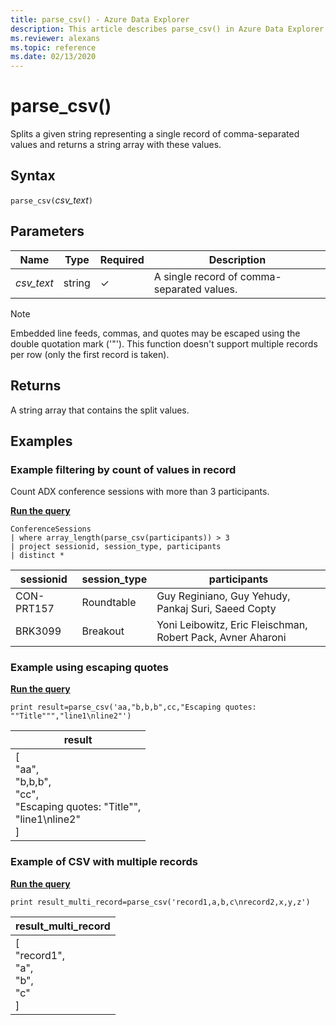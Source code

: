 ```yaml
---
title: parse_csv() - Azure Data Explorer
description: This article describes parse_csv() in Azure Data Explorer.
ms.reviewer: alexans
ms.topic: reference
ms.date: 02/13/2020
---
```

# parse_csv()

Splits a given string representing a single record of comma-separated values and returns a string array with these values.

## Syntax

`parse_csv(`*csv_text*`)`

## Parameters

| Name | Type | Required | Description |
| -- | -- | -- | -- |
| *csv_text* | string | &check; | A single record of comma-separated values. |

> [!NOTE]
> Embedded line feeds, commas, and quotes may be escaped using the double quotation mark ('"').
This function doesn't support multiple records per row (only the first record is taken).

## Returns

A string array that contains the split values.

## Examples

### Example filtering by count of values in record

Count ADX conference sessions with more than 3 participants.

[**Run the query**](https://dataexplorer.azure.com/clusters/help/databases/Samples?query=H4sIAAAAAAAAA3POz0tLLUrNS04NTi0uzszPK+blqlEozwCKKSQWFSVWxuek5qWXZGgUJBYVp8YnF5eBWCWZyZkFiXklxZqaCnYKxgCdQH/uRQAAAA==)

```kusto
ConferenceSessions
| where array_length(parse_csv(participants)) > 3
| project sessionid, session_type, participants
| distinct *
```

|sessionid|session_type|participants|
|--|--|--|
|CON-PRT157|Roundtable|Guy Reginiano, Guy Yehudy, Pankaj Suri, Saeed Copty|
|BRK3099|Breakout|Yoni Leibowitz, Eric Fleischman, Robert Pack, Avner Aharoni|

### Example using escaping quotes

[**Run the query**](https://dataexplorer.azure.com/clusters/help/databases/Samples?query=H4sIAAAAAAAAAxXFMQqAMAwF0KuUv1Qhi46CozdwFCSWIIVSa5N6fpU3vFJjNldFW7K5cFXZgz6dZyYc9AGFQFg0cIn5dHe7THRywBotCQBCilmGLf+N8P0LWIqWMVMAAAA=)

```kusto
print result=parse_csv('aa,"b,b,b",cc,"Escaping quotes: ""Title""","line1\nline2"')
```

|result|
|---|
|[<br>  "aa",<br>  "b,b,b",<br>  "cc",<br>  "Escaping quotes: \"Title\"",<br>  "line1\nline2"<br>]|

### Example of CSV with multiple records

[**Run the query**](https://dataexplorer.azure.com/clusters/help/databases/Samples?query=H4sIAAAAAAAAAysoyswrUShKLS7NKYnPBRKZ8UWpyflFKbYFiUXFqfHJxWUa6hARQ51EnSSd5Jg8CNdIp0KnUqdKXRMAyO6RzEMAAAA=)

```kusto
print result_multi_record=parse_csv('record1,a,b,c\nrecord2,x,y,z')
```

|result_multi_record|
|---|
|[<br>  "record1",<br>  "a",<br>  "b",<br>  "c"<br>]|
